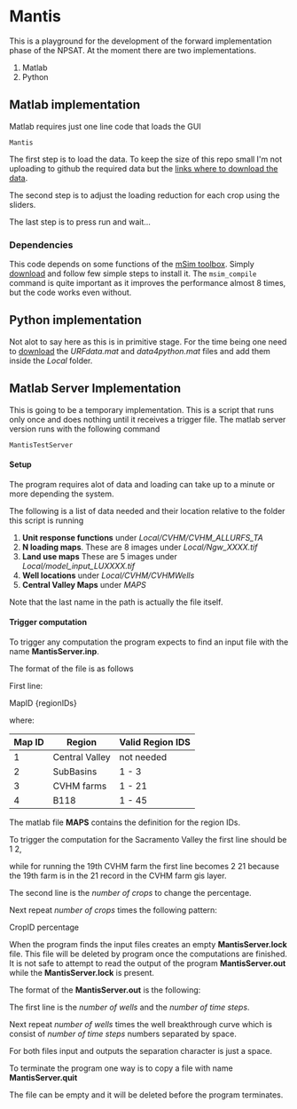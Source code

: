 # Mantis
This is a playground for the development of the forward implementation 
phase of the NPSAT. At the moment there are two implementations.

1. Matlab 
2. Python

## Matlab implementation
Matlab requires just one line code that loads the GUI
```
Mantis
```
The first step is to load the data.
To keep the size of this repo small I'm not uploading to github the 
required data but the 
[links where to download the data](https://github.com/giorgk/Mantis/blob/master/Local/Readme.md).

The second step is to adjust the loading reduction for each crop using
the sliders.

The last step is to press run and wait...

### Dependencies
This code depends on some functions of the 
[mSim toolbox](http://subsurface.gr/software/msim/). Simply 
[download](http://subsurface.gr/software/msim/msim-download/) and follow
few simple steps to install it. 
The `msim_compile` command is quite important as it improves the performance almost 8 times, but the code works even without.


## Python implementation
Not alot to say here as this is in primitive stage.
For the time being one need to 
[download](https://drive.google.com/drive/u/2/folders/1OH0R6OH5piws8l9tvqBvuX3fu_K-IawE) 
the _URFdata.mat_ and _data4python.mat_ files and add them inside the *Local* 
folder.

## Matlab Server Implementation
This is going to be a temporary implementation. This is a script that runs only once and does nothing until it receives a trigger file.
The matlab server version runs with the following command
```
MantisTestServer
```
#### Setup
The program requires alot of data and loading can take up to a minute or more depending the system.

The following is a list of data needed and their location relative to the folder this script is running

1. **Unit response functions** under *Local/CVHM/CVHM_ALLURFS_TA*
2. **N loading maps**. These are 8 images under *Local/Ngw_XXXX.tif*
3. **Land use maps** These are 5 images under *Local/model_input_LUXXXX.tif*
4. **Well locations** under *Local/CVHM/CVHMWells*
5. **Central Valley Maps** under *MAPS*

Note that the last name in the path is actually the file itself. 

#### Trigger computation
To trigger any computation the program expects to find an input file with the name **MantisServer.inp**.

The format of the file is as follows

First line: 

MapID {regionIDs}

where:

| Map ID | Region | Valid Region IDS |
| --- | ----------- | ----------- |
| 1 | Central Valley | not needed |
| 2 | SubBasins | 1 - 3 |
| 3 | CVHM farms | 1 - 21 |
| 4 | B118 | 1 - 45 |
 
The matlab file **MAPS** contains the definition for the region IDs.

To trigger the computation for the Sacramento Valley the first line should be 1 2, 

while for running the 19th CVHM farm the first line becomes 
2 21 because the 19th farm is in the 21 record in the CVHM farm gis layer.

The second line is the *number of crops* to change the percentage.

Next repeat *number of crops* times the following pattern:

CropID percentage

When the program finds the input files creates an empty **MantisServer.lock** file.
This file will be deleted by program once the computations are finished.
It is not safe to attempt to read the output of the program **MantisServer.out** while the **MantisServer.lock** is present.

The format of the **MantisServer.out** is the following:

The first line is the *number of wells* and the *number of time steps*.

Next repeat *number of wells* times the well breakthrough curve which is consist of *number of time steps* numbers separated by space.

For both files input and outputs the separation character is just a space.

To terminate the program one way is to copy a file with name **MantisServer.quit** 

The file can be empty and it will be deleted before the program terminates.
